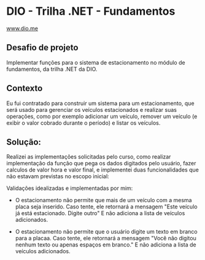 # DIO - Trilha .NET - Fundamentos
www.dio.me

## Desafio de projeto
Implementar funções para o sistema de estacionamento no módulo de fundamentos, da trilha .NET da DIO.

## Contexto
Eu fui contratado para construir um sistema para um estacionamento, que será usado para gerenciar os veículos estacionados e realizar suas operações, como por exemplo adicionar um veículo, remover um veículo (e exibir o valor cobrado durante o período) e listar os veículos.

## Solução: 
Realizei as implementações solicitadas pelo curso, como realizar implementação da função que pega os dados digitados pelo usuário, fazer calculos de valor hora e valor final, e implementei duas funcionalidades que não estavam previstas no escopo inicial:

Validações idealizadas e implementadas por mim:

- O estacionamento não permite que mais de um veículo com a mesma placa seja inserido. Caso tente, ele retornará a mensagem "Este veículo já está estacionado. Digite outro" E não adiciona a lista de veículos adicionados.

- O estacionamento não permite que o usuário digite um texto em branco para a placaa. Caso tente, ele retornará a mensagem "Você não digitou nenhum texto ou apenas espaços em branco." E não adiciona a lista de veículos adicionados.
